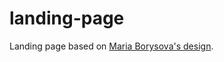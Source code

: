 # landing-page
Landing page based on [Maria Borysova's design](https://dribbble.com/shots/4888605-Landing-page-for-SaaS-product).
